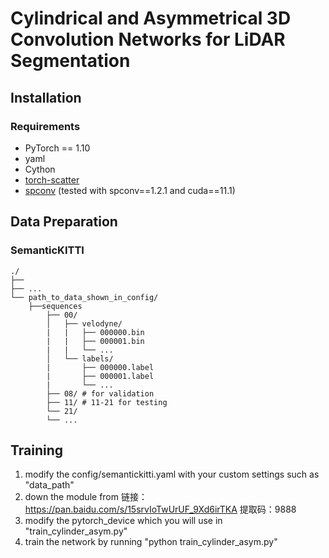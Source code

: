 # Cylindrical and Asymmetrical 3D Convolution Networks for LiDAR Segmentation

## Installation
### Requirements
- PyTorch == 1.10 
- yaml
- Cython
- [torch-scatter](https://github.com/rusty1s/pytorch_scatter)
- [spconv](https://github.com/traveller59/spconv) (tested with spconv==1.2.1 and cuda==11.1)

## Data Preparation

### SemanticKITTI
```
./
├── 
├── ...
└── path_to_data_shown_in_config/
    ├──sequences
        ├── 00/           
        │   ├── velodyne/	
        |   |	├── 000000.bin
        |   |	├── 000001.bin
        |   |	└── ...
        │   └── labels/ 
        |       ├── 000000.label
        |       ├── 000001.label
        |       └── ...
        ├── 08/ # for validation
        ├── 11/ # 11-21 for testing
        └── 21/
	    └── ...
```

## Training
1. modify the config/semantickitti.yaml with your custom settings such as "data_path"
2. down the module from 链接：https://pan.baidu.com/s/15srvIoTwUrUF_9Xd6irTKA 提取码：9888 
3. modify the pytorch_device which you will use in "train_cylinder_asym.py"
4. train the network by running "python train_cylinder_asym.py"

